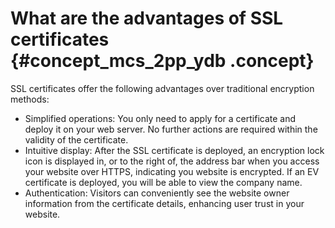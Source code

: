 # What are the advantages of SSL certificates {#concept_mcs_2pp_ydb .concept}

SSL certificates offer the following advantages over traditional encryption methods:

-   Simplified operations: You only need to apply for a certificate and deploy it on your web server. No further actions are required within the validity of the certificate.
-   Intuitive display: After the SSL certificate is deployed, an encryption lock icon is displayed in, or to the right of, the address bar when you access your website over HTTPS, indicating you website is encrypted. If an EV certificate is deployed, you will be able to view the company name.
-   Authentication: Visitors can conveniently see the website owner information from the certificate details, enhancing user trust in your website.

